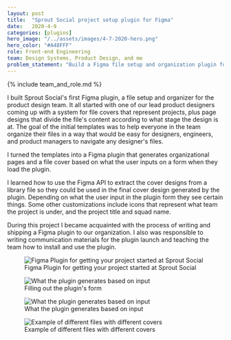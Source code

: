 ```yaml
---
layout: post
title:  "Sprout Social project setup plugin for Figma"
date:   2020-4-9  
categories: [plugins]
hero_image: "/../assets/images/4-7-2020-hero.png"
hero_color: "#A48FFF"
role: Front-end Engineering
team: Design Systems, Product Design, and me
problem_statement: "Build a Figma file setup and organization plugin for the product design team."
---
```


{% include team_and_role.md %}

I built Sprout Social's first Figma plugin, a file setup and organizer for the product design team. It all started with one of our lead product designers coming up with a system for file covers that represent projects, plus page designs that divide the file's content according to what stage the design is at. The goal of the initial templates was to help everyone in the team organize their files in a way that would be easy for designers, engineers, and product managers to navigate any designer's files.

I turned the templates into a Figma plugin that generates organizational pages and a file cover based on what the user inputs on a form when they load the plugin.

I learned how to use the Figma API to extract the cover designs from a library file so they could be used in the final cover design generated by the plugin. Depending on what the user input in the plugin form they see certain things. Some other customizations include icons that represent what team the project is under, and the project title and squad name.

During this project I became acquainted with the process of writing and shipping a Figma plugin to our organization. I also was responsible to writing communication materials for the plugin launch and teaching the team how to install and use the plugin.

<figure>
	<img src="../../../../../../assets/images/plugin-1.png" title="Figma Plugin for getting your project started at Sprout Social" />
	<figcaption class="media-caption center">Figma Plugin for getting your project started at Sprout Social</figcaption>
</figure>

<figure>
	<img src="../../../../../../assets/images/plugin-2.png" title="What the plugin generates based on input" />
	<figcaption class="media-caption center">Filling out the plugin's form</figcaption>
</figure>

<figure>
	<img src="../../../../../../assets/images/plugin-3.png" title="What the plugin generates based on input" />
	<figcaption class="media-caption center">What the plugin generates based on input</figcaption>
</figure>

<figure>
	<img src="../../../../../../assets/images/plugin-4.png" title="Example of different files with different covers" />
	<figcaption class="media-caption center">Example of different files with different covers</figcaption>
</figure>